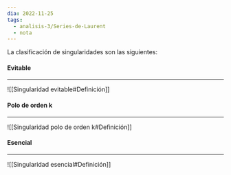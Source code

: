 ```yaml
---
dia: 2022-11-25
tags:
  - analisis-3/Series-de-Laurent
  - nota
---
```

La clasificación de singularidades son las siguientes: 


#### Evitable
---
![[Singularidad evitable#Definición]]


#### Polo de orden k
---
![[Singularidad polo de orden k#Definición]]


#### Esencial
---
![[Singularidad esencial#Definición]]